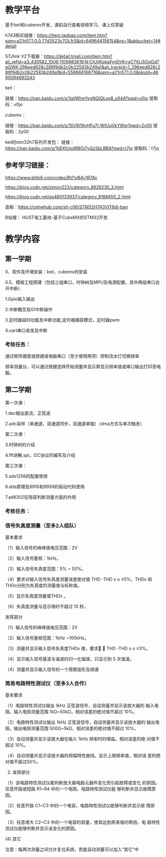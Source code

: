 # 教学平台

基于keil和cubemx开发，课前自行查看视频学习，课上仅答疑

h743购买链接：https://item.taobao.com/item.htm?spm=a21n57.1.0.0.77d3523c7OLfrS&id=649644156154&ns=1&abbucket=14#detail

STJlink V2下载器：https://detail.tmall.com/item.htm?ali_refid=a3_430582_1006:1109983619:N:CtUIjKpkaFmSVKrrsC7XLjSGqGd7qQWK:296eed828c289f9db2c0b22583b249a1&ali_trackid=1_296eed828c289f9db2c0b22583b249a1&id=558866168716&spm=a21n57.1.0.0&skuId=4690094993243

keil：

链接：https://pan.baidu.com/s/1qjiWhm1ygNQlQLvp8_sX4A?pwd=v0jo
提取码：v0jo

cubemx：

链接：https://pan.baidu.com/s/1SV9i19vHFu7j-WtUuVkYWw?pwd=2y00
提取码：2y00

keil的stm32h7系列开发包：
链接：https://pan.baidu.com/s/1jj6XtUxdRBOi7yQzSbLBBA?pwd=t7jq
提取码：t7jq

## 参考学习链接：
https://www.bilibili.com/video/BV1yB4y1R7Av

https://blog.csdn.net/simon223/category_8829230_3.html

https://blog.csdn.net/as480133937/category_9188655_2.html

底板：https://oshwhub.com/sti-c06/STM32H743VIT6di-ban

B站搜： HUST电工基地-基于CubeMX的STM32开发

# 教学内容

## 第一学期

0、软件及环境安装：keil，cubemx的安装

0.5、模板工程搭建（包括三组串口，时钟树及MPU及电源配置，其中两组串口会开中断）

1.Gpio输入输出

2.中断概念及IO中断操作

3.定时器延时功能及中断功能,定时器捕获模式，定时器pwm

4.uart串口收发及中断

### 考核任务：

通过矩阵键盘或按键或电脑串口（至少使用两项）控制流水灯切换频率

频率测量仪，可以通过按键选择开始测量并显示屏显示频率值或串口输出打印至电脑。

## 第二学期

第一次课：

1.dac输出直流，正弦波

2.adc采样（单通道，双通道同步，双通道单独）（dma方式与单次触发）

第二次课：

3.时钟树的介绍

4.fft讲解,spi，I2C协议的编写及介绍

第三次课：

5.ads1256的配置使用

6.dds原理及9910和9959的驱动代码使用

7.ad8302在阻容判断测量方面的作用

### 考核任务：

### 信号失真度测量（至多2人组队）

基本要求

（1）输入信号的峰峰值电压范围：2V

（2）输入信号基频：1kHz。

（3）输入信号失真度范围：5% ~ 50%。

（4）要求对输入信号失真度测量误差绝对值 THD -THD x o ≤5%，THDx 和THDo分别为失真度的测量值与标称值。

（5）显示失真度测量值THDx 。

（6）失真度测量与显示用时不超过 10 秒。

发挥部分

（1）输入信号的峰峰值电压范围：2V

（2）输入信号基频范围：1kHz ~100kHz。

（3）测量并显示输入信号失真度THDx 值，要求  THD -THD x o ≤3%。

（4）显示输入信号基波与谐波的归一化幅值，只显示到 5 次谐波。

（4）测量并显示输入信号的一个周期波形及频谱


### 简易电路特性测试仪（至多3人合作）

基本要求

（1）电路特性测试仪输出 1kHz 正弦波信号，自动测量并显示该放大器的
输入电阻。输入电阻测量范围 1kΩ~50kΩ，相对误差的绝对值不超过
10%。

（2）电路特性测试仪输出 1kHz 正弦波信号，自动测量并显示该放大器的
输出电阻。输出电阻测量范围 500Ω~5kΩ，相对误差的绝对值不超过
10%。

（3）自动测量并显示该放大器在输入 1kHz 频率时的增益。相对误差的绝
对值不超过 10%。

（4）自动测量并显示该放大器的频幅特性曲线。显示上限频率值，相对误
差的绝对值不超过50%。

2. 发挥部分
 
（1）该电路特性测试仪能判断放大器电路元器件变化而引起故障或变化
的原因。任意开路或短路 R1~R4 中的一个电阻，电路特性测试仪能
够判断并显示故障原因。

（2）任意开路 C1~C3 中的一个电容，电路特性测试仪能够判断并显示故
障原因。

（3）任意增大 C2~C3 中的一个电容的容量，使其达到原来值的两倍。电
路特性测试仪能够判断并显示该变化的原因。

(4) 其它

 注意：每两次测量之间允许复位系统，若能自动测量可以加入“其它”中
